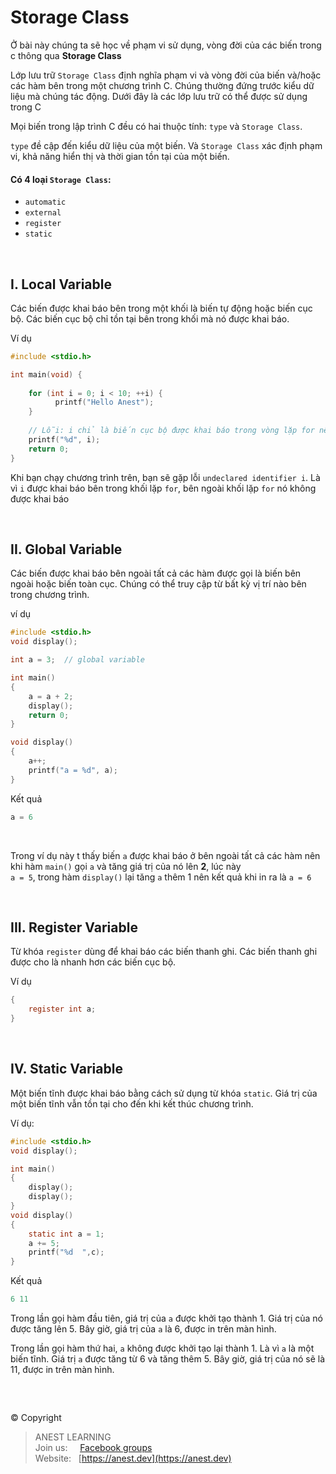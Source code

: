 # Storage Class

Ở bài này chúng ta sẽ học về phạm vi sử dụng, vòng đời của các biến trong c thông qua **Storage Class**

Lớp lưu trữ `Storage Class` định nghĩa phạm vi và vòng đời của biến và/hoặc các hàm bên trong một chương trình C. Chúng thường đứng trước kiểu dữ liệu mà chúng tác động. Dưới đây là các lớp lưu trữ có thể được sử dụng trong C

Mọi biến trong lập trình C đều có hai thuộc tính: `type` và `Storage Class`.

`type` đề cập đến kiểu dữ liệu của một biến. Và `Storage Class` xác định phạm vi, khả năng hiển thị và thời gian tồn tại của một biến.

#### Có 4 loại `Storage Class`:
- `automatic`
- `external`
- `register`
- `static`

<br />

## I. Local Variable

Các biến được khai báo bên trong một khối là biến tự động hoặc biến cục bộ. Các biến cục bộ chỉ tồn tại bên trong khối mà nó được khai báo.

Ví dụ

```c
#include <stdio.h>

int main(void) {
  
    for (int i = 0; i < 10; ++i) {
          printf("Hello Anest");
    }
  
    // Lỗi: i chỉ là biến cục bộ được khai báo trong vòng lặp for nên khi ra khỏi vòng lặp i không tồn tại 
    printf("%d", i);  
    return 0;
}
```

Khi bạn chạy chương trình trên, bạn sẽ gặp lỗi `undeclared identifier i`. Là vì `i` được khai báo bên trong khối lặp `for`, bên ngoài khối lặp `for` nó không được khai báo

<br />

## II. Global Variable

Các biến được khai báo bên ngoài tất cả các hàm được gọi là biến bên ngoài hoặc biến toàn cục. Chúng có thể truy cập từ bất kỳ vị trí nào bên trong chương trình.

ví dụ

```c
#include <stdio.h>
void display();

int a = 3;  // global variable

int main()
{
    a = a + 2;     
    display();
    return 0;
}

void display()
{
    a++;   
    printf("a = %d", a);
}
```

Kết quả

```c
a = 6
```

<br />

Trong ví dụ này t thấy biến `a` được khai báo ở bên ngoài tất cả các hàm nên khi hàm `main()` gọi `a` và tăng giá trị của nó lên **2**, lúc này <br />`a = 5`, trong hàm `display()` lại tăng `a` thêm 1 nên kết quả khi in ra là `a = 6` 

<br />

## III. Register Variable

Từ khóa `register` dùng để khai báo các biến thanh ghi. Các biến thanh ghi được cho là nhanh hơn các biến cục bộ.

Ví dụ

```c
{ 
    register int a; 
}
```

<br />

## IV. Static Variable

Một biến tĩnh được khai báo bằng cách sử dụng từ khóa `static`. Giá trị của một biến tĩnh vẫn tồn tại cho đến khi kết thúc chương trình.

Ví dụ:
```c
#include <stdio.h>
void display();

int main()
{
    display();
    display();
}
void display()
{
    static int a = 1;
    a += 5;
    printf("%d  ",c);
}
```

Kết quả

```c
6 11
```
Trong lần gọi hàm đầu tiên, giá trị của `a` được khởi tạo thành 1. Giá trị của nó được tăng lên 5. Bây giờ, giá trị của `a` là 6, được in trên màn hình.

Trong lần gọi hàm thứ hai, `a` không được khởi tạo lại thành 1. Là vì `a` là một biến tĩnh. Giá trị `a` được tăng từ 6 và tăng thêm 5. Bây giờ, giá trị của nó sẽ là 11, được in trên màn hình.

<br />

##  

© Copyright
> ANEST LEARNING  
> Join us: &nbsp;&nbsp;&nbsp; [Facebook groups](https://www.facebook.com/groups/anest.learning/)  
> Website: &nbsp; [https://anest.dev](https://anest.dev)  
